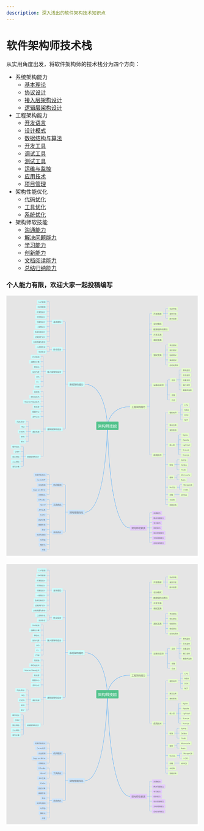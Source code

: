 ```yaml
---
description: 深入浅出的软件架构技术知识点
---
```


# 软件架构师技术栈

从实用角度出发，将软件架构师的技术栈分为四个方向：

* 系统架构能力
  * [基本理论](1-the-capability-of-system-architecture/1.-ji-ben-li-lun/)
  * [协议设计](1-the-capability-of-system-architecture/untitled-1.md)
  * [接入层架构设计](1-the-capability-of-system-architecture/3.-jie-ru-ceng-jia-gou-she-ji.md)
  * [逻辑层架构设计](1-the-capability-of-system-architecture/4.-luo-ji-ceng-jia-gou-she-ji.md)
* 工程架构能力
  * [开发语言](2-the-capability-of-engineering-architecture/untitled/)
  * [设计模式](2-the-capability-of-engineering-architecture/2.-she-ji-mo-shi/)
  * [数据结构与算法](2-the-capability-of-engineering-architecture/3.-shu-ju-jie-gou-yu-suan-fa.md)
  * [开发工具](2-the-capability-of-engineering-architecture/4.-kai-fa-gong-ju.md)
  * [调试工具](2-the-capability-of-engineering-architecture/5.-tiao-shi-gong-ju.md)
  * [测试工具](2-the-capability-of-engineering-architecture/6.-ce-shi-gong-ju.md)
  * [运维与监控](2-the-capability-of-engineering-architecture/7.-yun-wei-yu-jian-kong.md)
  * [应用技术](2-the-capability-of-engineering-architecture/8.-ying-yong-ji-shu.md)
  * [项目管理](2-the-capability-of-engineering-architecture/9.-xiang-mu-guan-li.md)
* 架构性能优化
  * [代码优化](3-performance-optimization/untitled.md)
  * [工具优化](3-performance-optimization/2.-gong-ju-you-hua.md)
  * [系统优化](3-performance-optimization/3.-xi-tong-you-hua.md)
* 架构师软技能
  * [沟通能力](4-soft-skill/untitled.md)
  * [解决问题能力](4-soft-skill/2.-jie-jue-wen-ti-neng-li.md)
  * [学习能力](4-soft-skill/3.-xue-xi-neng-li.md)
  * [创新能力](4-soft-skill/4.-chuang-xin-neng-li.md)
  * [文档阅读能力](4-soft-skill/5.-wen-dang-yue-du-neng-li.md)
  * [总结归纳能力](4-soft-skill/6.-zong-jie-gui-na-neng-li.md)

### 个人能力有限，欢迎大家一起投稿编写

![](.gitbook/assets/5d4e306be4b09965fabdc48c-1.png)



![](/.gitbook/assets/5d4e306be4b09965fabdc48c-1.png)

